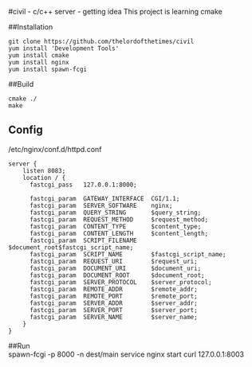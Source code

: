 #civil - c/c++ server - getting idea
This project is learning cmake

##Installation

    git clone https://github.com/thelordofthetimes/civil
    yum install 'Development Tools'
    yum install cmake
    yum install nginx
    yum install spawn-fcgi    

##Build

    cmake ./
    make

## Config
/etc/nginx/conf.d/httpd.conf

    server {
        listen 8083;
        location / {
          fastcgi_pass   127.0.0.1:8000;

          fastcgi_param  GATEWAY_INTERFACE  CGI/1.1;
          fastcgi_param  SERVER_SOFTWARE    nginx;
          fastcgi_param  QUERY_STRING       $query_string;
          fastcgi_param  REQUEST_METHOD     $request_method;
          fastcgi_param  CONTENT_TYPE       $content_type;
          fastcgi_param  CONTENT_LENGTH     $content_length;
          fastcgi_param  SCRIPT_FILENAME    $document_root$fastcgi_script_name;
          fastcgi_param  SCRIPT_NAME        $fastcgi_script_name;
          fastcgi_param  REQUEST_URI        $request_uri;
          fastcgi_param  DOCUMENT_URI       $document_uri;
          fastcgi_param  DOCUMENT_ROOT      $document_root;
          fastcgi_param  SERVER_PROTOCOL    $server_protocol;
          fastcgi_param  REMOTE_ADDR        $remote_addr;
          fastcgi_param  REMOTE_PORT        $remote_port;
          fastcgi_param  SERVER_ADDR        $server_addr;
          fastcgi_param  SERVER_PORT        $server_port;
          fastcgi_param  SERVER_NAME        $server_name;
        }   
    }    



##Run    
    spawn-fcgi -p 8000 -n dest/main
    service nginx start
    curl 127.0.0.1:8003